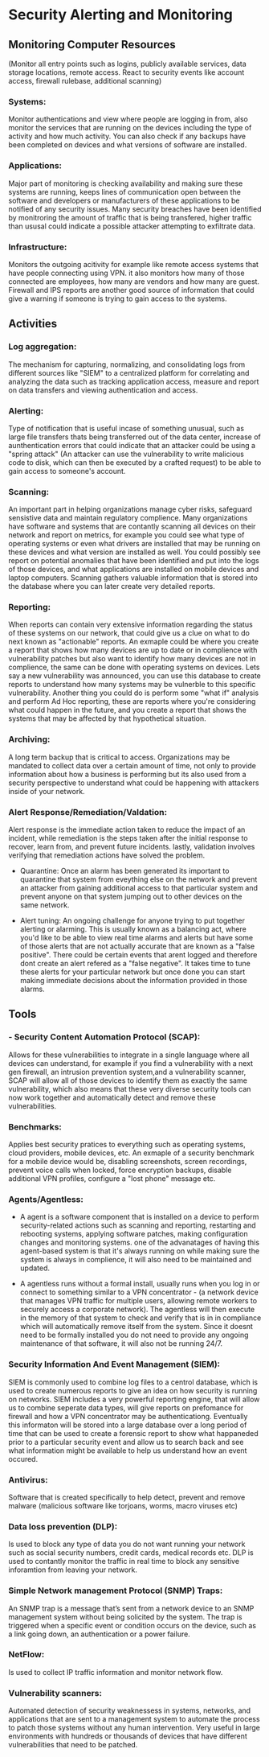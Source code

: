 # Security Alerting and Monitoring 

## Monitoring Computer Resources
 (Monitor all entry points such as logins, publicly available services, data storage locations, remote access. React to security events like account access, firewall rulebase, additional scanning)

 ### Systems: 
 Monitor authentications and view where people are logging in from, also monitor the services that are running on the devices including the type of activity and how much activity. You can also check if any backups have been completed on devices and what versions of software are installed. 

### Applications: 
 Major part of monitoring is checking availability and making sure these systems are running, keeps lines of communication open between the software and developers or manufacturers of these applications to be notified of any security issues. Many security breaches have been identified by monitroring the amount of traffic that is being transfered, higher traffic than ususal could indicate a possible attacker attempting to exfiltrate data. 

### Infrastructure:
Monitors the outgoing acitivity for example like remote access systems that have people connecting using VPN. it also monitors how many of those connected are employees, how many are vendors and how many are guest. Firewall and IPS reports are another good source of information that could give a warning if someone is trying to gain access to the systems.

## Activities

### Log aggregation:
The mechanism for capturing, normalizing, and consolidating logs from different sources like "SIEM" to a centralized platform for correlating and analyzing the data such as tracking application access, measure and report on data transfers and viewing authentication and access. 

### Alerting:
Type of notification that is useful incase of something unusual, such as large file transfers thats being transferred out of the data center, increase of aunthentication errors that could indicate that an attacker could be using a "spring attack" (An attacker can use the vulnerability to write malicious code to disk, which can then be executed by a crafted request) to be able to gain access to someone's account.

### Scanning:
An important part in helping organizations manage cyber risks, safeguard sensistive data and maintain regulatory complience. Many organizations have software and systems that are contantly scanning all devices on their network and report on metrics, for example you could see what type of operating systems or even what drivers are installed that may be running on these devices and what version are installed as well. You could possibly see report on potential anomalies that have been identified and put into the logs of those devices, and what applications are installed on mobile devices and laptop computers. Scanning gathers valuable information that is stored into the database where you can later create very detailed reports.

### Reporting:
When reports can contain very extensive information regarding the status of these systems on our network, that could give us a clue on what to do next known as "actionable" reports. An exmaple could be where you create a report that shows how many devices are up to date or in complience with vulnerability patches but also want to identify how many devices are not in complience, the same can be done with operating systems on devices. Lets say a new vulnerability was announced, you can use this database to create reports to understand how many systems may be vulnerble to this specific vulnerability. Another thing you could do is perform some "what if" analysis and perform Ad Hoc reporting, these are reports where you're considering what could happen in the future, and you create a report that shows the systems that may be affected by that hypothetical situation.

### Archiving:
A long term backup that is critical to access. Organizations may be mandated to collect data over a certain amount of time, not only to provide information about how a business is performing but its also used from a security perspective to understand what could be happening with attackers inside of your network.


### Alert Response/Remediation/Valdation:
Alert response is the immediate action taken to reduce the impact of an incident, while remediation is the steps taken after the initial response to recover, learn from, and prevent future incidents. lastly, validation involves verifying that remediation actions have solved the problem.
- Quarantine: Once an alarm has been generated its important to quarantine that system from eveything else on the network and prevent an attacker from gaining additional access to that particular system and prevent anyone on that system jumping out to other devices on the same network.

- Alert tuning: An ongoing challenge for anyone trying to put together alerting or alarming. This is usually known as a balancing act, where you'd like to be able to view real time alarms and alerts but have some of those alerts that are not actually accurate that are known as a "false positive". There could be certain events that arent logged and therefore dont create an alert refered as a "false negative". It takes time to tune these alerts for your particular network but once done you can start making immediate decisions about the information provided in those alarms.


## Tools

### - Security Content Automation Protocol (SCAP):
Allows for these vulnerabilities to integrate in a single language where all devices can understand, for example if you find a vulnerability with a next gen firewall, an intrusion prevention system,and a vulnerability scanner, SCAP will allow all of those devices to identify them as exactly the same vulnerability, which also means that these very diverse security tools can now work together and automatically detect and remove these vulnerabilities.

### Benchmarks:
Applies best security pratices to everything such as operating systems, cloud providers, mobile devices, etc. An exmaple of a security benchmark for a mobile device would be, disabling screenshots, screen recordings, prevent voice calls when locked, force encryption backups, disable additional VPN profiles, configure a "lost phone" message etc.

### Agents/Agentless:
- A agent is a software component that is installed on a device to perform security-related actions such as scanning and reporting, restarting and rebooting systems, applying software patches, making configuration changes and monitoring systems. one of the advanatages of having this agent-based system is that it's always running on while making sure the system is always in complience, it will also need to be maintained and updated.

- A agentless runs without a formal install, usually runs when you log in or connect to something similar to a VPN concentrator - (a network device that manages VPN traffic for multiple users, allowing remote workers to securely access a corporate network). The agentless will then execute in the memory of that system to check and verify that is in in compliance which will automatically remove itself from the system. Since it doesnt need to be formally installed you do not need to provide any ongoing maintenance of that software, it will also not be running 24/7.

### Security Information And Event Management (SIEM):
SIEM is commonly used to combine log files to a centrol database, which is used to create numerous reports to give an idea on how security is running on networks. SIEM includes a very powerful reporting engine, that will allow us to combine seperate data types, will give reports on prefomance for firewall and how a VPN concentrator may be authenticationg. Eventually this informaton will be stored into a large database over a long period of time that can be used to create a forensic report to show what happaneded prior to a particular security event and allow us to search back and see what information might be available to help us understand how an event occured. 

### Antivirus:
Software that is created specifically to help detect, prevent and remove malware (malicious software like torjoans, worms, macro viruses etc)

### Data loss prevention (DLP):
Is used to block any type of data you do not want running your network such as social security numbers, credit cards, medical records etc. DLP is used to contantly monitor the traffic in real time to block any sensitive inforamtion from leaving your network.

### Simple Network management Protocol (SNMP) Traps:
An SNMP trap is a message that’s sent from a network device to an SNMP management system without being solicited by the system. The trap is triggered when a specific event or condition occurs on the device, such as a link going down, an authentication or a power failure.

### NetFlow: 
Is used to collect IP traffic information and monitor network flow.

### Vulnerability scanners: 
Automated detection of security weaknessess in systems, networks, and applications that are sent to a management system to automate the process to patch those systems without any human intervention. Very useful in large environments with hundreds or thousands of devices that have different vulnerabilities that need to be patched.